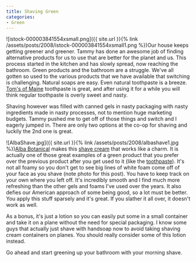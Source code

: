 ```yaml
---
title: Shaving Green
categories:
- Green
---
```


![istock-000003841554xsmall.png]({{ site.url }}{% link /assets/posts/2008/istock-000003841554xsmall1.png %})Our house keeps getting greener and greener. Tammy has done an awesome job of finding alternative products for us to use that are better for the planet and us. This process started in the kitchen and has slowly spread, now reaching the bathroom.
Green products and the bathroom are a struggle. We've all gotten so used to the various products that we have available that switching is challenging. Natural soaps are easy. Even natural toothpaste is a breeze. [Tom's of Maine](http://www.tomsofmaine.com/) toothpaste is great, and after using it for a while you will think regular toothpaste is overly sweet and nasty.

Shaving however was filled with canned gels in nasty packaging with nasty ingredients made in nasty processes, not to mention huge marketing budgets. Tammy pushed me to get off of those things and switch and I eagerly jumped in. There are only two options at the co-op for shaving and luckily the 2nd one is great.

![AlbaShave.jpg]({{ site.url }}{% link /assets/posts/2008/albashave1.jpg %})[Alba Botanical](http://www.albabotanica.com/) makes this [shave cream](http://www.albabotanica.com/?id=65&pid=113) that works like a charm. It is actually one of those great examples of a green product that you prefer over the previous product after you get used to it (like the [toothpaste](http://www.tomsofmaine.com/toms/product.asp?dept%255Fid=450&pf%255Fid=TP%252DFL)). It's not all foamy so you don't get to see big lines of white foam come off of your face as you shave (note photo for this post). You have to keep track on your own where you left off. It's incredibly smooth and I find much more refreshing than the other gels and foams I've used over the years. It also defies our American approach of some being good, so a lot must be better. You apply this stuff sparsely and it's great. If you slather it all over, it doesn't work as well.

As a bonus, it's just a lotion so you can easily put some in a small container and take it on a plane without the need for special packaging. I know some guys that actually just shave with handsoap now to avoid taking shaving cream containers on planes. You should really consider some of this lotion instead.

Go ahead and start greening up your bathroom with your morning shave.
